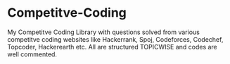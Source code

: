 # Competitve-Coding
My Competitve Coding Library with questions solved from various competitve coding websites like Hackerrank, Spoj, Codeforces, Codechef, Topcoder, Hackerearth etc. All are structured TOPICWISE and codes are well commented. 
